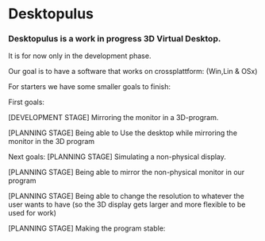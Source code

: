 # Desktopulus
### Desktopulus is a work in progress 3D Virtual Desktop.


It is for now only in the development phase. 

Our goal is to have a software that works on crossplattform: (Win,Lin & OSx)

For starters we have some smaller goals to finish:

First goals:

  [DEVELOPMENT STAGE] Mirroring the monitor in a 3D-program.

  [PLANNING STAGE] Being able to Use the desktop while mirroring the monitor in the 3D program

Next goals:
  [PLANNING STAGE] Simulating a non-physical display.

  [PLANNING STAGE] Being able to mirror the non-physical monitor in our program

  [PLANNING STAGE] Being able to change the resolution to whatever the user wants to have (so the 3D display gets larger and more flexible to be used for work)

  [PLANNING STAGE] Making the program stable:
